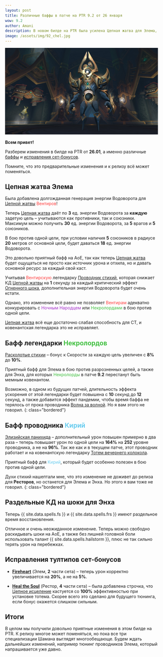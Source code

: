 ```yaml
---    
layout: post
title: Различные баффы в патче на PTR 9.2 от 26 января
wow: 9.2
author: Amani
description: В новом билде на PTR была усилена Цепная жатва для Элема, Кирийский проводник и легендарка Некролордов. А у Энхов теперь раздельные КД на Огненный и Ледяной шоки!
image: /assets/img/92_chel.jpg
---
```


<p align="center">
<img src="/assets/img/92_chel.jpg" > 
</p>

**Всем привет!**

Разберем изменения в билде на PTR от **26.01**, а именно различные [баффы](https://ptr.wowhead.com/news/patch-9-2-ptr-build-42069-class-and-spell-changes-kyrian-and-venthyr-shaman-325735) и [исправления сет-бонусов](https://ptr.wowhead.com/news/patch-9-2-ptr-build-42069-tier-set-changes-fire-mage-holy-priest-325736).

Помните, что это предварительные изменения и к релизу всё может поменяться. 

<!--more-->

## Цепная жатва Элема

Была добавлена долгожданная генерация энергии Водоворота для [Цепной жатвы](https://ru.wowhead.com/spell=320674) <span style="color:#ff4040;font-size:1em;">Вентиров</span>!

Теперь [Цепная жатва](https://ru.wowhead.com/spell=320674) даёт по **3** ед. энергии Водоворота за **каждую** задетую цель – учитываются как противники, так и союзники. Максимум можно получить **30** ед. энергии Водоворота, за **5** врагов и **5** союзников.

В бою против одной цели, при условии наличия **5** союзников в радиусе **20** метров от основной цели, будет даваться **18** ед. энергии Водоворота.

Это довольно приятный бафф на АоЕ, так как теперь [Цепная жатва](https://ru.wowhead.com/spell=320674) будет ощущаться не просто как источник урона и отхила, но и давать основной ресурс за каждый свой каст.

Учитывая <span style="color:#ff4040;font-size:1em;">Вентирскую</span> легендарку [Проводник стихий](https://ptr.wowhead.com/spell=356250), которая снижает КД [Цепной жатвы](https://ru.wowhead.com/spell=320674) на **1** секунду за каждый критический эффект [Огненного шока](https://ru.wowhead.com/spell=188389), дополнительная энергия Водоворота будет очень кстати.

Однако, это изменение всё равно не позволяет <span style="color:#ff4040;font-size:1em;">Вентирам</span> адекватно конкурировать с <span style="color:#a330c9;font-size:1em;">Ночным Народцем</span> или <span style="color:#40bf40;font-size:1em;">Некролордами</span> в бою против одной цели.

[Цепная жатва](https://ru.wowhead.com/spell=320674) всё еще достаточно слабая способность для СТ, и ковенантская легендарка это не исправляет.

## Бафф легендарки <span style="color:#40bf40;font-size:1em;">Некролордов</span>

[Расколотые стихии](https://ptr.wowhead.com/spell=354647) – бонус к Скорости за каждую цель увеличен с **8%** до **10%**.

Приятный бафф для Элема в бою против разрозненных целей, а также для Энха, для которых <span style="color:#40bf40;font-size:1em;">Некролорды</span> в патче **9.2** перестанут быть мемным ковенантом.

Возможно, в одном из будущих патчей, длительность эффекта ускорения от этой легендарки будет повышена с **10** секунд до **12** секунд, а также добавится эффект пандемии, чтобы время баффа не терялось от прока проводника [Волна за волной](https://ru.wowhead.com/spell=339186?ilvl=252). Но я вам этого не говорил.
{: class="bordered"}

## Бафф проводника <span style="color:#68ccef;font-size:1em;">Кирий</span>

[Элизийская панихида](https://ru.wowhead.com/spell=339182?ilvl=252) – дополнительный урон повышен примерно в два раза – теперь повышает урон по одной цели на **164%** на **252** уровне проводника, а не на **96%**. Так же как и в текущем патче, этот проводник работает и на ковенантскую легендарку [Тотем вечернего колокола](https://ru.wowhead.com/spell=324386).

Приятный бафф для <span style="color:#68ccef;font-size:1em;">Кирий</span>, который будет особенно полезен в бою против одной цели. 

Духи стихий нашептали мне, что это изменение не доживет до релиза для **Ресторов**, но останется для Элема и Энха. Но этого я вам тоже не говорил.
{: class="bordered"}

## Раздельные КД на шоки для Энха

Теперь {{ site.data.spells.fs }} и {{ site.data.spells.frs }} имеют раздельное время восстановления.

Отличное и очень неожиданное изменение. Теперь можно свободно раскидывать шоки на АоЕ, а также без лишней головной боли использовать талант {{ site.data.spells.hailstorm }}, плюс не так сильно терять урон на перебежках.

## Исправления тултипов сет-бонусов

* [**Fireheart**](https://ptr.wowhead.com/spell=364472) (Элем, **2** части сета) – теперь урон корректно увеличивается на **20%**, а не на **5%**.

* [**Heal the Soul**](https://ptr.wowhead.com/spell=363672) (Рестор, **4** части сета) – была добавлена строчка, что [Цепное исцеление](https://ru.wowhead.com/spell=1064) кастуется со **100%** эффективностью при установке тотема. Скорее всего это сделано для будущего тюнинга, если бонус окажется слишком сильным.

## Итоги

В целом мы получили довольно приятные изменения в этом билде на PTR. К релизу многое может поменяться, но пока все три специализации Шамана выглядят многообещающе. Будем ждать дальнейших изменений, например тюнинг проводников Элема, который напрашивается уже давно.
